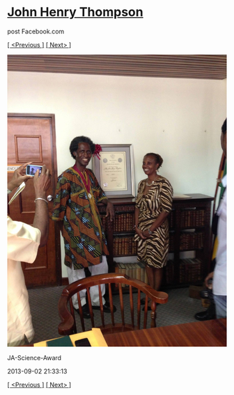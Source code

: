 # [John Henry Thompson](../README.md)
post Facebook.com

[[ <Previous ]](2013-09-02-41.md) [[ Next> ]](2013-09-02-43.md)

[![](../media/2013-09-02/JA-Science-Award-31.jpg)](../README.md)

JA-Science-Award

2013-09-02 21:33:13

[[ <Previous ]](2013-09-02-41.md) [[ Next> ]](2013-09-02-43.md)